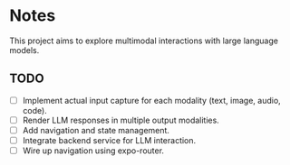# Notes

This project aims to explore multimodal interactions with large language models.

## TODO

- [ ] Implement actual input capture for each modality (text, image, audio, code).
- [ ] Render LLM responses in multiple output modalities.
- [ ] Add navigation and state management.
- [ ] Integrate backend service for LLM interaction.
- [ ] Wire up navigation using expo-router.
